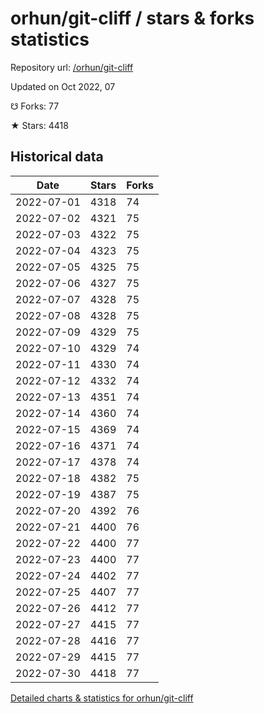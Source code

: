 # orhun/git-cliff / stars & forks statistics

Repository url: [/orhun/git-cliff](https://github.com/orhun/git-cliff)

Updated on Oct 2022, 07

☋ Forks: 77

★ Stars: 4418

## Historical data
| Date | Stars | Forks |
|------|-------|-------|
| 2022-07-01 | 4318 | 74 | 
| 2022-07-02 | 4321 | 75 | 
| 2022-07-03 | 4322 | 75 | 
| 2022-07-04 | 4323 | 75 | 
| 2022-07-05 | 4325 | 75 | 
| 2022-07-06 | 4327 | 75 | 
| 2022-07-07 | 4328 | 75 | 
| 2022-07-08 | 4328 | 75 | 
| 2022-07-09 | 4329 | 75 | 
| 2022-07-10 | 4329 | 74 | 
| 2022-07-11 | 4330 | 74 | 
| 2022-07-12 | 4332 | 74 | 
| 2022-07-13 | 4351 | 74 | 
| 2022-07-14 | 4360 | 74 | 
| 2022-07-15 | 4369 | 74 | 
| 2022-07-16 | 4371 | 74 | 
| 2022-07-17 | 4378 | 74 | 
| 2022-07-18 | 4382 | 75 | 
| 2022-07-19 | 4387 | 75 | 
| 2022-07-20 | 4392 | 76 | 
| 2022-07-21 | 4400 | 76 | 
| 2022-07-22 | 4400 | 77 | 
| 2022-07-23 | 4400 | 77 | 
| 2022-07-24 | 4402 | 77 | 
| 2022-07-25 | 4407 | 77 | 
| 2022-07-26 | 4412 | 77 | 
| 2022-07-27 | 4415 | 77 | 
| 2022-07-28 | 4416 | 77 | 
| 2022-07-29 | 4415 | 77 | 
| 2022-07-30 | 4418 | 77 | 


[Detailed charts & statistics for orhun/git-cliff](https://reviewgithub.com/rep/orhun/git-cliff)
